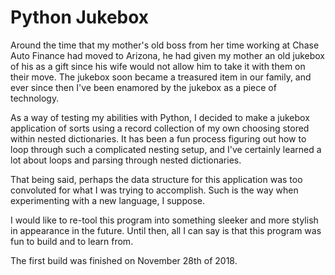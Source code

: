 # Python Jukebox

Around the time that my mother's old boss from her time working at Chase Auto Finance had moved to Arizona, he had given my mother an old jukebox of his as a gift since his wife would not allow him to take it with them on their move. The jukebox soon became a treasured item in our family, and ever since then I've been enamored by the jukebox as a piece of technology.

As a way of testing my abilities with Python, I decided to make a jukebox application of sorts using a record collection of my own choosing stored within nested dictionaries. It has been a fun process figuring out how to loop through such a complicated nesting setup, and I've certainly learned a lot about loops and parsing through nested dictionaries.

That being said, perhaps the data structure for this application was too convoluted for what I was trying to accomplish. Such is the way when experimenting with a new language, I suppose.

I would like to re-tool this program into something sleeker and more stylish in appearance in the future. Until then, all I can say is that this program was fun to build and to learn from.

The first build was finished on November 28th of 2018.
